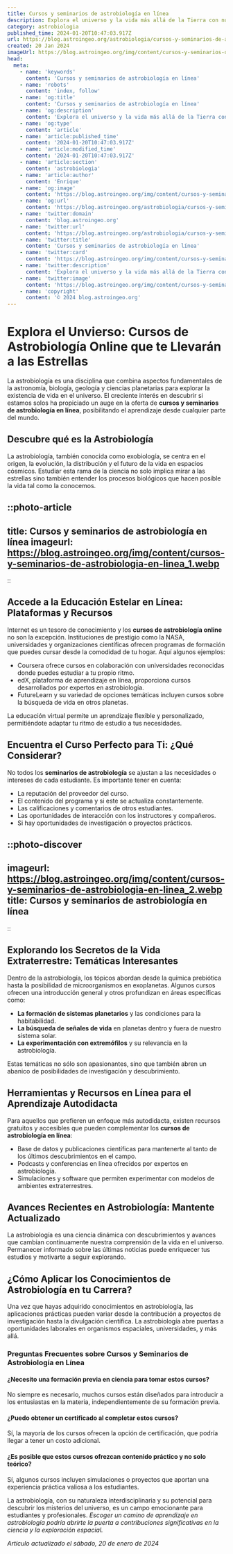 ```yaml
---
title: Cursos y seminarios de astrobiología en línea
description: Explora el universo y la vida más allá de la Tierra con nuestros cursos y seminarios en línea de astrobiología. ¡Apúntate ya y descubre los misterios cósmicos!
category: astrobiologia
published_time: 2024-01-20T10:47:03.917Z
url: https://blog.astroingeo.org/astrobiologia/cursos-y-seminarios-de-astrobiologia-en-linea
created: 20 Jan 2024
imageUrl: https://blog.astroingeo.org/img/content/cursos-y-seminarios-de-astrobiologia-en-linea_1.webp
head:
  meta:
    - name: 'keywords'
      content: 'Cursos y seminarios de astrobiología en línea'
    - name: 'robots'
      content: 'index, follow'
    - name: 'og:title'
      content: 'Cursos y seminarios de astrobiología en línea'
    - name: 'og:description'
      content: 'Explora el universo y la vida más allá de la Tierra con nuestros cursos y seminarios en línea de astrobiología. ¡Apúntate ya y descubre los misterios cósmicos!'
    - name: 'og:type'
      content: 'article'
    - name: 'article:published_time'
      content: '2024-01-20T10:47:03.917Z'
    - name: 'article:modified_time'
      content: '2024-01-20T10:47:03.917Z'
    - name: 'article:section'
      content: 'astrobiologia'
    - name: 'article:author'
      content: 'Enrique'
    - name: 'og:image'
      content: 'https://blog.astroingeo.org/img/content/cursos-y-seminarios-de-astrobiologia-en-linea_1.webp'
    - name: 'og:url'
      content: 'https://blog.astroingeo.org/astrobiologia/cursos-y-seminarios-de-astrobiologia-en-linea'
    - name: 'twitter:domain'
      content: 'blog.astroingeo.org'
    - name: 'twitter:url'
      content: 'https://blog.astroingeo.org/astrobiologia/cursos-y-seminarios-de-astrobiologia-en-linea'
    - name: 'twitter:title'
      content: 'Cursos y seminarios de astrobiología en línea'
    - name: 'twitter:card'
      content: 'https://blog.astroingeo.org/img/content/cursos-y-seminarios-de-astrobiologia-en-linea_1.webp'
    - name: 'twitter:description'
      content: 'Explora el universo y la vida más allá de la Tierra con nuestros cursos y seminarios en línea de astrobiología. ¡Apúntate ya y descubre los misterios cósmicos!'
    - name: 'twitter:image'
      content: 'https://blog.astroingeo.org/img/content/cursos-y-seminarios-de-astrobiologia-en-linea_1.webp'
    - name: 'copyright'
      content: '© 2024 blog.astroingeo.org'
---
```

# Explora el Unvierso: Cursos de Astrobiología Online que te Llevarán a las Estrellas

La astrobiología es una disciplina que combina aspectos fundamentales de la astronomía, biología, geología y ciencias planetarias para explorar la existencia de vida en el universo. El creciente interés en descubrir si estamos solos ha propiciado un auge en la oferta de **cursos y seminarios de astrobiología en línea**, posibilitando el aprendizaje desde cualquier parte del mundo.

## Descubre qué es la Astrobiología
La astrobiología, también conocida como exobiología, se centra en el origen, la evolución, la distribución y el futuro de la vida en espacios cósmicos. Estudiar esta rama de la ciencia no solo implica mirar a las estrellas sino también entender los procesos biológicos que hacen posible la vida tal como la conocemos.


::photo-article
---
title: Cursos y seminarios de astrobiología en línea
imageurl: https://blog.astroingeo.org/img/content/cursos-y-seminarios-de-astrobiologia-en-linea_1.webp
---
::


## Accede a la Educación Estelar en Línea: Plataformas y Recursos
Internet es un tesoro de conocimiento y los **cursos de astrobiología online** no son la excepción. Instituciones de prestigio como la NASA, universidades y organizaciones científicas ofrecen programas de formación que puedes cursar desde la comodidad de tu hogar. Aquí algunos ejemplos:

- Coursera ofrece cursos en colaboración con universidades reconocidas donde puedes estudiar a tu propio ritmo.
- edX, plataforma de aprendizaje en línea, proporciona cursos desarrollados por expertos en astrobiología.
- FutureLearn y su variedad de opciones temáticas incluyen cursos sobre la búsqueda de vida en otros planetas.

La educación virtual permite un aprendizaje flexible y personalizado, permitiéndote adaptar tu ritmo de estudio a tus necesidades.

## Encuentra el Curso Perfecto para Ti: ¿Qué Considerar?
No todos los **seminarios de astrobiología** se ajustan a las necesidades o intereses de cada estudiante. Es importante tener en cuenta:

- La reputación del proveedor del curso.
- El contenido del programa y si este se actualiza constantemente.
- Las calificaciones y comentarios de otros estudiantes.
- Las oportunidades de interacción con los instructores y compañeros.
- Si hay oportunidades de investigación o proyectos prácticos.


::photo-discover
---
imageurl: https://blog.astroingeo.org/img/content/cursos-y-seminarios-de-astrobiologia-en-linea_2.webp
title: Cursos y seminarios de astrobiología en línea
---
::


## Explorando los Secretos de la Vida Extraterrestre: Temáticas Interesantes
Dentro de la astrobiología, los tópicos abordan desde la química prebiótica hasta la posibilidad de microorganismos en exoplanetas. Algunos cursos ofrecen una introducción general y otros profundizan en áreas específicas como:

- **La formación de sistemas planetarios** y las condiciones para la habitabilidad.
- **La búsqueda de señales de vida** en planetas dentro y fuera de nuestro sistema solar.
- **La experimentación con extremófilos** y su relevancia en la astrobiología.

Estas temáticas no sólo son apasionantes, sino que también abren un abanico de posibilidades de investigación y descubrimiento.

## Herramientas y Recursos en Línea para el Aprendizaje Autodidacta
Para aquellos que prefieren un enfoque más autodidacta, existen recursos gratuitos y accesibles que pueden complementar los **cursos de astrobiología en línea**:

- Base de datos y publicaciones científicas para mantenerte al tanto de los últimos descubrimientos en el campo.
- Podcasts y conferencias en línea ofrecidos por expertos en astrobiología.
- Simulaciones y software que permiten experimentar con modelos de ambientes extraterrestres.

## Avances Recientes en Astrobiología: Mantente Actualizado
La astrobiología es una ciencia dinámica con descubrimientos y avances que cambian continuamente nuestra comprensión de la vida en el universo. Permanecer informado sobre las últimas noticias puede enriquecer tus estudios y motivarte a seguir explorando.

## ¿Cómo Aplicar los Conocimientos de Astrobiología en tu Carrera?
Una vez que hayas adquirido conocimientos en astrobiología, las aplicaciones prácticas pueden variar desde la contribución a proyectos de investigación hasta la divulgación científica. La astrobiología abre puertas a oportunidades laborales en organismos espaciales, universidades, y más allá.

### Preguntas Frecuentes sobre Cursos y Seminarios de Astrobiología en Línea

#### ¿Necesito una formación previa en ciencia para tomar estos cursos?
No siempre es necesario, muchos cursos están diseñados para introducir a los entusiastas en la materia, independientemente de su formación previa.

#### ¿Puedo obtener un certificado al completar estos cursos?
Sí, la mayoría de los cursos ofrecen la opción de certificación, que podría llegar a tener un costo adicional.

#### ¿Es posible que estos cursos ofrezcan contenido práctico y no solo teórico?
Sí, algunos cursos incluyen simulaciones o proyectos que aportan una experiencia práctica valiosa a los estudiantes.

La astrobiología, con su naturaleza interdisciplinaria y su potencial para descubrir los misterios del universo, es un campo emocionante para estudiantes y profesionales. *Escoger un camino de aprendizaje en astrobiología podría abrirte la puerta a contribuciones significativas en la ciencia y la exploración espacial.*

_Artículo actualizado el sábado, 20 de enero de 2024_